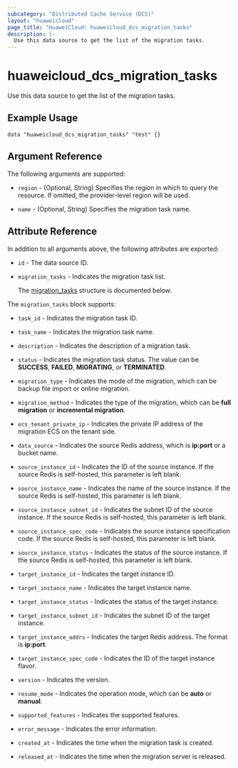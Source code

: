 ```yaml
---
subcategory: "Distributed Cache Service (DCS)"
layout: "huaweicloud"
page_title: "HuaweiCloud: huaweicloud_dcs_migration_tasks"
description: |-
  Use this data source to get the list of the migration tasks.
---
```


# huaweicloud_dcs_migration_tasks

Use this data source to get the list of the migration tasks.

## Example Usage

```hcl
data "huaweicloud_dcs_migration_tasks" "test" {}
```

## Argument Reference

The following arguments are supported:

* `region` - (Optional, String) Specifies the region in which to query the resource.
  If omitted, the provider-level region will be used.

* `name` - (Optional, String) Specifies the migration task name.

## Attribute Reference

In addition to all arguments above, the following attributes are exported:

* `id` - The data source ID.

* `migration_tasks` - Indicates the migration task list.

  The [migration_tasks](#migration_tasks_struct) structure is documented below.

<a name="migration_tasks_struct"></a>
The `migration_tasks` block supports:

* `task_id` - Indicates the migration task ID.

* `task_name` - Indicates the migration task name.

* `description` - Indicates the description of a migration task.

* `status` - Indicates the migration task status.
  The value can be **SUCCESS**, **FAILED**, **MIGRATING**, or **TERMINATED**.

* `migration_type` - Indicates the mode of the migration, which can be backup file import or online migration.

* `migration_method` - Indicates the type of the migration, which can be **full migration** or **incremental migration**.

* `ecs_tenant_private_ip` - Indicates the private IP address of the migration ECS on the tenant side.

* `data_source` - Indicates the source Redis address, which is **ip:port** or a bucket name.

* `source_instance_id` - Indicates the ID of the source instance.
  If the source Redis is self-hosted, this parameter is left blank.

* `source_instance_name` - Indicates the name of the source instance.
  If the source Redis is self-hosted, this parameter is left blank.

* `source_instance_subnet_id` - Indicates the subnet ID of the source instance.
  If the source Redis is self-hosted, this parameter is left blank.

* `source_instance_spec_code` - Indicates the source instance specification code.
  If the source Redis is self-hosted, this parameter is left blank.

* `source_instance_status` - Indicates the status of the source instance.
  If the source Redis is self-hosted, this parameter is left blank.

* `target_instance_id` - Indicates the target instance ID.

* `target_instance_name` - Indicates the target instance name.

* `target_instance_status` - Indicates the status of the target instance.

* `target_instance_subnet_id` - Indicates the subnet ID of the target instance.

* `target_instance_addrs` - Indicates the target Redis address. The format is **ip:port**.

* `target_instance_spec_code` - Indicates the ID of the target instance flavor.

* `version` - Indicates the version.

* `resume_mode` - Indicates the operation mode, which can be **auto** or **manual**.

* `supported_features` - Indicates the supported features.

* `error_message` - Indicates the error information.

* `created_at` - Indicates the time when the migration task is created.

* `released_at` - Indicates the time when the migration server is released.
